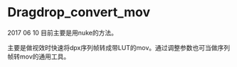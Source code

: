 # Dragdrop_convert_mov
2017 06 10
目前主要是用nuke的方法。

主要是做视效时快速将dpx序列帧转成带LUT的mov。通过调整参数也可当做序列帧转mov的通用工具。
